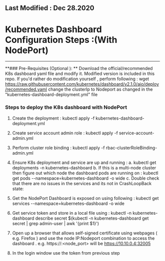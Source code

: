 Last Modified : Dec 28.2020
---------------------------------------------------------
# Kubernetes Dashboard Configuration Steps :(With NodePort)
---------------------------------------------------------

**### Pre-Requisites (Optional ): **
Download the official/recommended K8s dashboard yaml file and modify it. Modified version
is included in this repo. If you'd rather do modification yourself , perform following : 
wget https://raw.githubusercontent.com/kubernetes/dashboard/v2.1.0/aio/deploy/recommended.yaml
change the clusterIp to Nodeport as changed in the "kubernetes-dashboard-deployment.yml" file

### **Steps to deploy the K8s dashboard with NodePort**

1. Create the deployment : kubectl apply -f kubernetes-dashboard-deployment.yml
2. Create service account admin role :  kubectl apply -f service-account-admin.yml
3. Perform cluster role binding : kubectl apply -f rbac-clusterRoleBinding-admin.yml
4. Ensure K8s deployment and service are up and running :
  a. kubectl get deployments -n kubernetes-dashboard
  b. If this is a multi-node cluster then figure out which node the dashboard pods are running on :
        kubectl get pods --namespace=kubernetes-dashboard -o wide
  c. Double check that there are no issues in the services and its not in CrashLoopBack state:
5. Get the NodePort Dashboard is exposed on using following :
    kubectl get services --namespace=kubernetes-dashboard -o wide
6. Get service token and store in a local file using :
   kubectl -n kubernetes-dashboard describe secret $(kubectl -n kubernetes-dashboard get secret | grep admin-user | awk '{print $1}')

7. Open up a browser that allows self-signed certificate using webpages ( e.g. Firefox ) and use the node  IP:Nodeport combination to access the dashboard . e.g. https://<node4>:<node_port> will be https://10.10.0.4:32005

8. In the login window use the token from previous step
